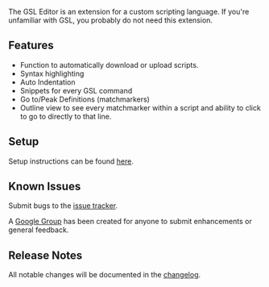 The GSL Editor is an extension for a custom scripting language.  If you're unfamiliar with GSL, you probably do not need this extension.

## Features

* Function to automatically download or upload scripts.
* Syntax highlighting
* Auto Indentation
* Snippets for every GSL command
* Go to/Peak Definitions (matchmarkers)
* Outline view to see every matchmarker within a script and ability to click to go to directly to that line.

## Setup

Setup instructions can be found [here](https://github.com/pltrant/GSL-Editor/blob/master/setup.md).

## Known Issues

Submit bugs to the [issue tracker](https://github.com/pltrant/GSL-Editor/issues).

A [Google Group](https://groups.google.com/forum/#!forum/gsl-editor/join) has been created for anyone to submit enhancements or general feedback.

## Release Notes

All notable changes will be documented in the [changelog](https://github.com/pltrant/GSL-Editor/blob/master/CHANGELOG.md).